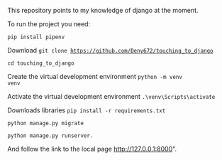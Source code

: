 This repository points to my knowledge of django at the moment.

To run the project you need:

<code>pip install pipenv</code>

Download 
<code>git clone https://github.com/Deny672/touching_to_django</code>

<code>cd touching_to_django</code>

Create the virtual development environment <code>python -m venv venv</code>

Activate the virtual development environment <code>.\venv\Scripts\activate</code>

Downloads libraries <code>pip install -r requirements.txt</code>

<code>python manage.py migrate</code>

<code>python manage.py runserver.</code>

And follow the link to the local page http://127.0.0.1:8000".
